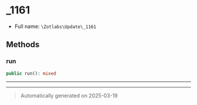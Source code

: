 
# _1161





* Full name: `\Zotlabs\Update\_1161`




## Methods


### run



```php
public run(): mixed
```












***


***
> Automatically generated on 2025-03-19
